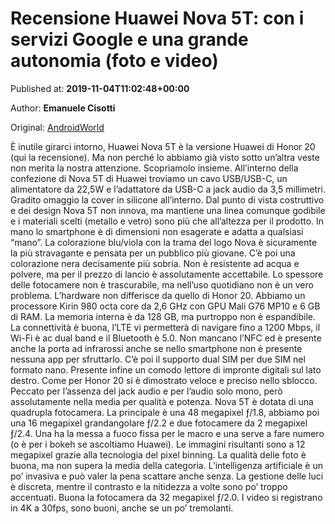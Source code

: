 
# Recensione Huawei Nova 5T: con i servizi Google e una grande autonomia (foto e video)

Published at: **2019-11-04T11:02:48+00:00**

Author: **Emanuele Cisotti**

Original: [AndroidWorld](https://www.androidworld.it/recensioni/huawei-nova-5t/)

È inutile girarci intorno, Huawei Nova 5T è la versione Huawei di Honor 20 (qui la recensione). Ma non perché lo abbiamo già visto sotto un’altra veste non merita la nostra attenzione. Scopriamolo insieme.
All’interno della confezione di Nova 5T di Huawei troviamo un cavo USB/USB-C, un alimentatore da 22,5W e l’adattatore da USB-C a jack audio da 3,5 millimetri. Gradito omaggio la cover in silicone all’interno.
Dal punto di vista costruttivo e dei design Nova 5T non innova, ma mantiene una linea comunque godibile e i materiali scelti (metallo e vetro) sono più che all’altezza per il prodotto. In mano lo smartphone è di dimensioni non esagerate e adatta a qualsiasi “mano”. La colorazione blu/viola con la trama del logo Nova è sicuramente la più stravagante e pensata per un pubblico più giovane. C’è poi una colorazione nera decisamente più sobria. Non è resistente ad acqua e polvere, ma per il prezzo di lancio è assolutamente accettabile. Lo spessore delle fotocamere non è trascurabile, ma nell’uso quotidiano non è un vero problema.
L’hardware non differisce da quello di Honor 20. Abbiamo un processore Kirin 980 octa core da 2,6 GHz con GPU Mali G76 MP10 e 6 GB di RAM. La memoria interna è da 128 GB, ma purtroppo non è espandibile. La connettività è buona, l’LTE vi permetterà di navigare fino a 1200 Mbps, il Wi-Fi è ac dual band e il Bluetooth è 5.0. Non mancano l’NFC ed è presente anche la porta ad infrarossi anche se nello smartphone non è presente nessuna app per sfruttarlo. C’è poi il supporto dual SIM per due SIM nel formato nano. Presente infine un comodo lettore di impronte digitali sul lato destro. Come per Honor 20 si è dimostrato veloce e preciso nello sblocco. Peccato per l’assenza del jack audio e per l’audio solo mono, però assolutamente nella media per qualità e potenza.
Nova 5T è dotata di una quadrupla fotocamera. La principale è una 48 megapixel ƒ/1.8, abbiamo poi una 16 megapixel grandangolare ƒ/2.2 e due fotocamere da 2 megapixel ƒ/2.4. Una ha la messa a fuoco fissa per le macro e una serve a fare numero (o è per i bokeh se ascoltiamo Huawei). Le immagini risultanti sono a 12 megapixel grazie alla tecnologia del pixel binning. La qualità delle foto è buona, ma non supera la media della categoria. L’intelligenza artificiale è un po’ invasiva e può valer la pena scattare anche senza. La gestione delle luci è discreta, mentre il contrasto e la nitidezza a volte sono po’ troppo accentuati. Buona la fotocamera da 32 megapixel ƒ/2.0. I video si registrano in 4K a 30fps, sono buoni, anche se un po’ tremolanti.
